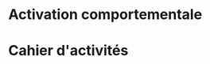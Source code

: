 <!-- Title: Activation comportementale
     Menu: Pour les psychologues / Activation comportementale
     Description: Fiche sur l'activation comportementale -->

# Activation comportementale

<object class="schema" type="image/svg+xml" data="{{ ASSET:psycho/activation1.svg }}"></object>

# Cahier d'activités

<object class="schema" type="image/svg+xml" data="{{ ASSET:psycho/activation2.svg }}"></object>
